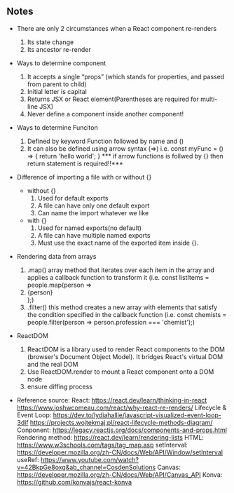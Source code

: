 ## Notes ##
- There are only 2 circumstances when a React component re-renders
    1. Its state change
    2. Its ancestor re-render
- Ways to determine component
    1. It accepts a single “props” (which stands for properties, and passed from parent to child)
    2. Initial letter is capital
    3. Returns JSX or React element(Parentheses are required for multi-line JSX)
    4. Never define a component inside another component!
- Ways to determine Funciton
    1. Defined by keyword Function followed by name and ()
    2. It can also be defined using arrow syntax (=>)
        i.e. 
        const myFunc = () => {
            return 'hello world';
        }
        *** if arrow functions is follwed by {} then return statement is required!!***
- Difference of importing a file with or without {}
    - without {}
        1. Used for default exports
        2. A file can have only one default export
        3. Can name the import whatever we like
    - with {}
        1. Used for named exports(no default)
        2. A file can have multiple named exports
        3. Must use the exact name of the exported item inside {}.
- Rendering data from arrays
  1. .map() array method that iterates over each item in the array and applies a callback function to transform it
  (i.e. const listItems = people.map(person => <li>{person}</li>);)
  2. .filter() this method creates a new array with elements that satisfy the condition specified in the callback function
  (i.e. const chemists = people.filter(person => person.profession === 'chemist');)

- ReactDOM
  1. ReactDOM is a library used to render React components to the DOM (browser's Document Object Model). It bridges React's virtual DOM and the real DOM
  2. Use ReactDOM.render to mount a React component onto a DOM node
  3. ensure diffing process
- Reference source:
    React: https://react.dev/learn/thinking-in-react
           https://www.joshwcomeau.com/react/why-react-re-renders/
    Lifecycle & Event Loop: https://dev.to/lydiahallie/javascript-visualized-event-loop-3dif
                            https://projects.wojtekmaj.pl/react-lifecycle-methods-diagram/
    Conponent: https://legacy.reactjs.org/docs/components-and-props.html
    Rendering method: https://react.dev/learn/rendering-lists
    HTML: https://www.w3schools.com/tags/tag_map.asp
    setInterval: https://developer.mozilla.org/zh-CN/docs/Web/API/Window/setInterval
    useRef: https://www.youtube.com/watch?v=42BkpGe8oxg&ab_channel=CosdenSolutions
    Canvas: https://developer.mozilla.org/zh-CN/docs/Web/API/Canvas_API
    Konva: https://github.com/konvajs/react-konva